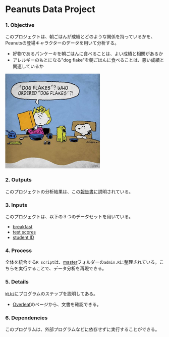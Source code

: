 # Peanuts Data Project

### 1. Objective
このプロジェクトは、朝ごはんが成績とどのような関係を持っているかを、Peanutsの登場キャラクターのデータを用いて分析する。
- 好物であるパンケーキを朝ごはんに食べることは、よい成績と相関があるか
- アレルギーのもとになる"dog flake"を朝ごはんに食べることは、悪い成績と関連しているか

 <img src="00_cover/images/dogflakes.jpg" alt="drawing" width="300"/>

### 2. Outputs
このプロジェクトの分析結果は、この[報告書](https://raw.githubusercontent.com/Chishio318/Peanuts-Data-Project/master/05_report/draft/pdf/Peanuts_Data_Project.pdf)に説明されている。


### 3. Inputs
このプロジェクトは、以下の３つのデータセットを用いている。
- [breakfast](https://github.com/Chishio318/Peanuts-Data-Project/tree/master/02_raw/breakfast/docs/readme.md)
- [test scores](https://github.com/Chishio318/Peanuts-Data-Project/tree/master/02_raw/test_score/docs/readme.md)
- [student ID](https://github.com/Chishio318/Peanuts-Data-Project/tree/master/02_raw/student_id/docs/readme.md)

### 4. Process
全体を統合する``R script``は、[master](https://github.com/Chishio318/Peanuts-Data-Project/blob/master/01_admin/00_master)フォルダーの``admin.R``に整理されている。こちらを実行することで、データ分析を再現できる。

### 5. Details
[``Wiki``](https://github.com/Chishio318/Peanuts-Data-Project/wiki)にプログラムのステップを説明してある。
- [Overleaf](https://www.overleaf.com/read/sybhtxktnrhj)のページから、文書を確認できる。

### 6. Dependencies
このプログラムは、外部プログラムなどに依存せずに実行することができる。
